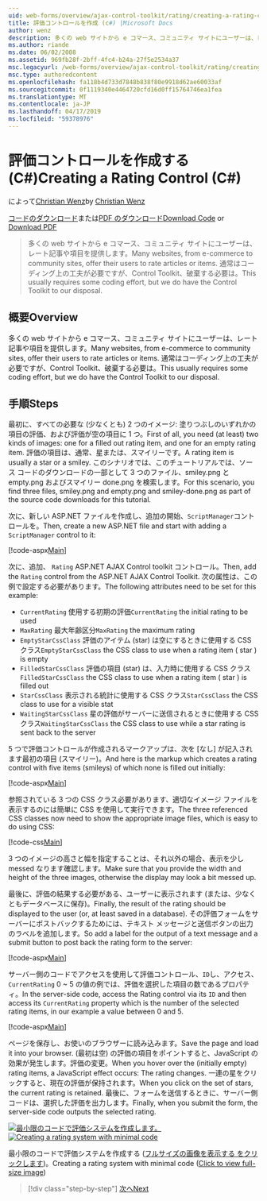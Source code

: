 ```yaml
---
uid: web-forms/overview/ajax-control-toolkit/rating/creating-a-rating-control-cs
title: 評価コントロールを作成 (c#) |Microsoft Docs
author: wenz
description: 多くの web サイトから e コマース、コミュニティ サイトにユーザーは、レート記事や項目を提供します。 これは、通常コーディング上の工夫が必要ですが、ので、.
ms.author: riande
ms.date: 06/02/2008
ms.assetid: 969fb28f-2bff-4fc4-b24a-27f5e2534a37
msc.legacyurl: /web-forms/overview/ajax-control-toolkit/rating/creating-a-rating-control-cs
msc.type: authoredcontent
ms.openlocfilehash: fa118b4d733d7848b838f80e9918d62ae60033af
ms.sourcegitcommit: 0f1119340e4464720cfd16d0ff15764746ea1fea
ms.translationtype: MT
ms.contentlocale: ja-JP
ms.lasthandoff: 04/17/2019
ms.locfileid: "59378976"
---
```

# <a name="creating-a-rating-control-c"></a><span data-ttu-id="f9920-104">評価コントロールを作成する (C#)</span><span class="sxs-lookup"><span data-stu-id="f9920-104">Creating a Rating Control (C#)</span></span>

<span data-ttu-id="f9920-105">によって[Christian Wenz](https://github.com/wenz)</span><span class="sxs-lookup"><span data-stu-id="f9920-105">by [Christian Wenz](https://github.com/wenz)</span></span>

<span data-ttu-id="f9920-106">[コードのダウンロード](http://download.microsoft.com/download/9/3/f/93f8daea-bebd-4821-833b-95205389c7d0/rating0.cs.zip)または[PDF のダウンロード](http://download.microsoft.com/download/2/d/c/2dc10e34-6983-41d4-9c08-f78f5387d32b/rating0CS.pdf)</span><span class="sxs-lookup"><span data-stu-id="f9920-106">[Download Code](http://download.microsoft.com/download/9/3/f/93f8daea-bebd-4821-833b-95205389c7d0/rating0.cs.zip) or [Download PDF](http://download.microsoft.com/download/2/d/c/2dc10e34-6983-41d4-9c08-f78f5387d32b/rating0CS.pdf)</span></span>

> <span data-ttu-id="f9920-107">多くの web サイトから e コマース、コミュニティ サイトにユーザーは、レート記事や項目を提供します。</span><span class="sxs-lookup"><span data-stu-id="f9920-107">Many websites, from e-commerce to community sites, offer their users to rate articles or items.</span></span> <span data-ttu-id="f9920-108">通常はコーディング上の工夫が必要ですが、Control Toolkit、破棄する必要は。</span><span class="sxs-lookup"><span data-stu-id="f9920-108">This usually requires some coding effort, but we do have the Control Toolkit to our disposal.</span></span>


## <a name="overview"></a><span data-ttu-id="f9920-109">概要</span><span class="sxs-lookup"><span data-stu-id="f9920-109">Overview</span></span>

<span data-ttu-id="f9920-110">多くの web サイトから e コマース、コミュニティ サイトにユーザーは、レート記事や項目を提供します。</span><span class="sxs-lookup"><span data-stu-id="f9920-110">Many websites, from e-commerce to community sites, offer their users to rate articles or items.</span></span> <span data-ttu-id="f9920-111">通常はコーディング上の工夫が必要ですが、Control Toolkit、破棄する必要は。</span><span class="sxs-lookup"><span data-stu-id="f9920-111">This usually requires some coding effort, but we do have the Control Toolkit to our disposal.</span></span>

## <a name="steps"></a><span data-ttu-id="f9920-112">手順</span><span class="sxs-lookup"><span data-stu-id="f9920-112">Steps</span></span>

<span data-ttu-id="f9920-113">最初に、すべての必要な (少なくとも) 2 つのイメージ: 塗りつぶしのいずれかの項目の評価、および評価が空の項目に 1 つ。</span><span class="sxs-lookup"><span data-stu-id="f9920-113">First of all, you need (at least) two kinds of images: one for a filled out rating item, and one for an empty rating item.</span></span> <span data-ttu-id="f9920-114">評価の項目は、通常、星または、スマイリーです。</span><span class="sxs-lookup"><span data-stu-id="f9920-114">A rating item is usually a star or a smiley.</span></span> <span data-ttu-id="f9920-115">このシナリオでは、このチュートリアルでは、ソース コードのダウンロードの一部として 3 つのファイル、smiley.png と empty.png およびスマイリー done.png を検索します。</span><span class="sxs-lookup"><span data-stu-id="f9920-115">For this scenario, you find three files, smiley.png and empty.png and smiley-done.png as part of the source code downloads for this tutorial.</span></span>

<span data-ttu-id="f9920-116">次に、新しい ASP.NET ファイルを作成し、追加の開始、`ScriptManager`コントロールを。</span><span class="sxs-lookup"><span data-stu-id="f9920-116">Then, create a new ASP.NET file and start with adding a `ScriptManager` control to it:</span></span>

[!code-aspx[Main](creating-a-rating-control-cs/samples/sample1.aspx)]

<span data-ttu-id="f9920-117">次に、追加、 `Rating` ASP.NET AJAX Control toolkit コントロール。</span><span class="sxs-lookup"><span data-stu-id="f9920-117">Then, add the `Rating` control from the ASP.NET AJAX Control Toolkit.</span></span> <span data-ttu-id="f9920-118">次の属性は、この例で設定する必要があります。</span><span class="sxs-lookup"><span data-stu-id="f9920-118">The following attributes need to be set for this example:</span></span>

- <span data-ttu-id="f9920-119">`CurrentRating` 使用する初期の評価</span><span class="sxs-lookup"><span data-stu-id="f9920-119">`CurrentRating` the initial rating to be used</span></span>
- <span data-ttu-id="f9920-120">`MaxRating` 最大年齢区分</span><span class="sxs-lookup"><span data-stu-id="f9920-120">`MaxRating` the maximum rating</span></span>
- <span data-ttu-id="f9920-121">`EmptyStarCssClass` 評価のアイテム (star) は空にするときに使用する CSS クラス</span><span class="sxs-lookup"><span data-stu-id="f9920-121">`EmptyStarCssClass` the CSS class to use when a rating item ( star ) is empty</span></span>
- <span data-ttu-id="f9920-122">`FilledStarCssClass` 評価の項目 (star) は、入力時に使用する CSS クラス</span><span class="sxs-lookup"><span data-stu-id="f9920-122">`FilledStarCssClass` the CSS class to use when a rating item ( star ) is filled out</span></span>
- <span data-ttu-id="f9920-123">`StarCssClass` 表示される統計に使用する CSS クラス</span><span class="sxs-lookup"><span data-stu-id="f9920-123">`StarCssClass` the CSS class to use for a visible stat</span></span>
- <span data-ttu-id="f9920-124">`WaitingStarCssClass` 星の評価がサーバーに送信されるときに使用する CSS クラス</span><span class="sxs-lookup"><span data-stu-id="f9920-124">`WaitingStarCssClass` the CSS class to use while a star rating is sent back to the server</span></span>

<span data-ttu-id="f9920-125">5 つで評価コントロールが作成されるマークアップは、次を [なし] が記入されます最初の項目 (スマイリー)。</span><span class="sxs-lookup"><span data-stu-id="f9920-125">And here is the markup which creates a rating control with five items (smileys) of which none is filled out initially:</span></span>

[!code-aspx[Main](creating-a-rating-control-cs/samples/sample2.aspx)]

<span data-ttu-id="f9920-126">参照されている 3 つの CSS クラス必要があります、適切なイメージ ファイルを表示するのには簡単に CSS を使用して実行できます。</span><span class="sxs-lookup"><span data-stu-id="f9920-126">The three referenced CSS classes now need to show the appropriate image files, which is easy to do using CSS:</span></span>

[!code-css[Main](creating-a-rating-control-cs/samples/sample3.css)]

<span data-ttu-id="f9920-127">3 つのイメージの高さと幅を指定することは、それ以外の場合、表示を少し messed なります確認します。</span><span class="sxs-lookup"><span data-stu-id="f9920-127">Make sure that you provide the width and height of the three images, otherwise the display may look a bit messed up.</span></span>

<span data-ttu-id="f9920-128">最後に、評価の結果する必要がある、ユーザーに表示されます (または、少なくともデータベースに保存)。</span><span class="sxs-lookup"><span data-stu-id="f9920-128">Finally, the result of the rating should be displayed to the user (or, at least saved in a database).</span></span> <span data-ttu-id="f9920-129">その評価フォームをサーバーにポストバックするためには、テキスト メッセージと送信ボタンの出力のラベルを追加します。</span><span class="sxs-lookup"><span data-stu-id="f9920-129">So add a label for the output of a text message and a submit button to post back the rating form to the server:</span></span>

[!code-aspx[Main](creating-a-rating-control-cs/samples/sample4.aspx)]

<span data-ttu-id="f9920-130">サーバー側のコードでアクセスを使用して評価コントロール、`ID`し、アクセス、 `CurrentRating` 0 ~ 5 の値の例では、評価を選択した項目の数であるプロパティ。</span><span class="sxs-lookup"><span data-stu-id="f9920-130">In the server-side code, access the Rating control via its `ID` and then access its `CurrentRating` property which is the number of the selected rating items, in our example a value between 0 and 5.</span></span>

[!code-aspx[Main](creating-a-rating-control-cs/samples/sample5.aspx)]

<span data-ttu-id="f9920-131">ページを保存し、お使いのブラウザーに読み込みます。</span><span class="sxs-lookup"><span data-stu-id="f9920-131">Save the page and load it into your browser.</span></span> <span data-ttu-id="f9920-132">(最初は空) の評価の項目をポイントすると、JavaScript の効果が発生します。評価の変更。</span><span class="sxs-lookup"><span data-stu-id="f9920-132">When you hover over the (initially empty) rating items, a JavaScript effect occurs: The rating changes.</span></span> <span data-ttu-id="f9920-133">一連の星をクリックすると、現在の評価が保持されます。</span><span class="sxs-lookup"><span data-stu-id="f9920-133">When you click on the set of stars, the current rating is retained.</span></span> <span data-ttu-id="f9920-134">最後に、フォームを送信するときに、サーバー側コードは、選択した評価を出力します。</span><span class="sxs-lookup"><span data-stu-id="f9920-134">Finally, when you submit the form, the server-side code outputs the selected rating.</span></span>


<span data-ttu-id="f9920-135">[![最小限のコードで評価システムを作成します。](creating-a-rating-control-cs/_static/image2.png)](creating-a-rating-control-cs/_static/image1.png)</span><span class="sxs-lookup"><span data-stu-id="f9920-135">[![Creating a rating system with minimal code](creating-a-rating-control-cs/_static/image2.png)](creating-a-rating-control-cs/_static/image1.png)</span></span>

<span data-ttu-id="f9920-136">最小限のコードで評価システムを作成する ([フルサイズの画像を表示する をクリックします](creating-a-rating-control-cs/_static/image3.png))。</span><span class="sxs-lookup"><span data-stu-id="f9920-136">Creating a rating system with minimal code ([Click to view full-size image](creating-a-rating-control-cs/_static/image3.png))</span></span>

> [!div class="step-by-step"]
> [<span data-ttu-id="f9920-137">次へ</span><span class="sxs-lookup"><span data-stu-id="f9920-137">Next</span></span>](creating-a-rating-control-vb.md)
